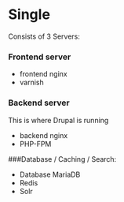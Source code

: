# Single

Consists of 3 Servers:
### Frontend server
* frontend nginx
* varnish
### Backend server 
This is where Drupal is running
* backend nginx
* PHP-FPM


###Database / Caching / Search:
* Database MariaDB
* Redis
* Solr
